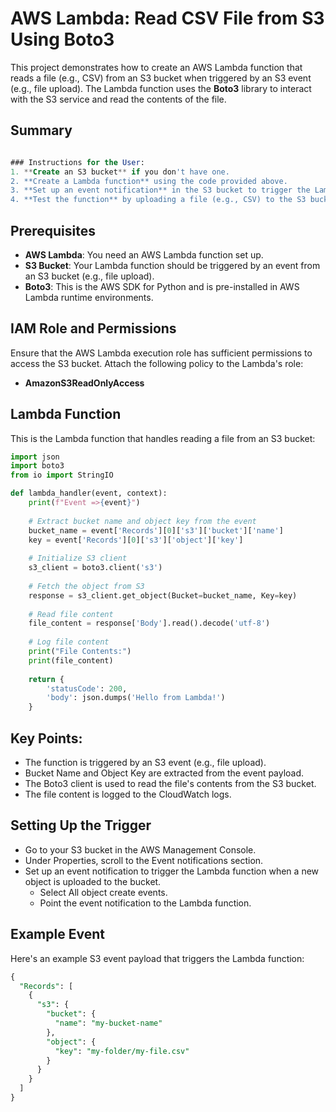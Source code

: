 
# AWS Lambda: Read CSV File from S3 Using Boto3

This project demonstrates how to create an AWS Lambda function that reads a file (e.g., CSV) from an S3 bucket when triggered by an S3 event (e.g., file upload). The Lambda function uses the **Boto3** library to interact with the S3 service and read the contents of the file.

## Summary
```sql

### Instructions for the User:
1. **Create an S3 bucket** if you don't have one.
2. **Create a Lambda function** using the code provided above.
3. **Set up an event notification** in the S3 bucket to trigger the Lambda function upon object uploads.
4. **Test the function** by uploading a file (e.g., CSV) to the S3 bucket. You should see the file content logged in CloudWatch.


```

## Prerequisites

- **AWS Lambda**: You need an AWS Lambda function set up.
- **S3 Bucket**: Your Lambda function should be triggered by an event from an S3 bucket (e.g., file upload).
- **Boto3**: This is the AWS SDK for Python and is pre-installed in AWS Lambda runtime environments.

## IAM Role and Permissions

Ensure that the AWS Lambda execution role has sufficient permissions to access the S3 bucket. Attach the following policy to the Lambda's role:
- **AmazonS3ReadOnlyAccess**

## Lambda Function

This is the Lambda function that handles reading a file from an S3 bucket:

```python
import json
import boto3
from io import StringIO

def lambda_handler(event, context):
    print(f"Event =>{event}")
    
    # Extract bucket name and object key from the event
    bucket_name = event['Records'][0]['s3']['bucket']['name']
    key = event['Records'][0]['s3']['object']['key']
    
    # Initialize S3 client
    s3_client = boto3.client('s3')
    
    # Fetch the object from S3
    response = s3_client.get_object(Bucket=bucket_name, Key=key)
    
    # Read file content
    file_content = response['Body'].read().decode('utf-8')
    
    # Log file content
    print("File Contents:")
    print(file_content)
    
    return {
        'statusCode': 200,
        'body': json.dumps('Hello from Lambda!')
    }
```

## Key Points:
- The function is triggered by an S3 event (e.g., file upload).
- Bucket Name and Object Key are extracted from the event payload.
- The Boto3 client is used to read the file's contents from the S3 bucket.
- The file content is logged to the CloudWatch logs.
## Setting Up the Trigger
- Go to your S3 bucket in the AWS Management Console.
- Under Properties, scroll to the Event notifications section.
- Set up an event notification to trigger the Lambda function when a new object is uploaded to the bucket.
  - Select All object create events.
  - Point the event notification to the Lambda function.
## Example Event
Here's an example S3 event payload that triggers the Lambda function:
```sql
{
  "Records": [
    {
      "s3": {
        "bucket": {
          "name": "my-bucket-name"
        },
        "object": {
          "key": "my-folder/my-file.csv"
        }
      }
    }
  ]
}

```
